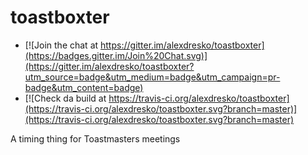 # toastboxter

* [![Join the chat at https://gitter.im/alexdresko/toastboxter](https://badges.gitter.im/Join%20Chat.svg)](https://gitter.im/alexdresko/toastboxter?utm_source=badge&utm_medium=badge&utm_campaign=pr-badge&utm_content=badge)
* [![Check da build at https://travis-ci.org/alexdresko/toastboxter](https://travis-ci.org/alexdresko/toastboxter.svg?branch=master)](https://travis-ci.org/alexdresko/toastboxter.svg?branch=master)

A timing thing for Toastmasters meetings
